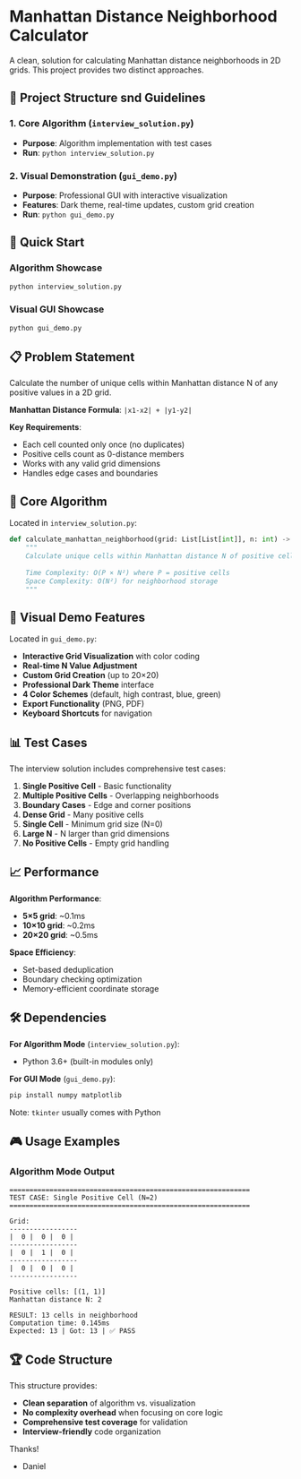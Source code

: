 # Manhattan Distance Neighborhood Calculator

A clean, solution for calculating Manhattan distance neighborhoods in 2D grids. This project provides two distinct approaches.

## 🎯 Project Structure snd Guidelines

### 1. **Core Algorithm** (`interview_solution.py`)
- **Purpose**: Algorithm implementation with test cases
- **Run**: `python interview_solution.py`

### 2. **Visual Demonstration** (`gui_demo.py`)
- **Purpose**: Professional GUI with interactive visualization
- **Features**: Dark theme, real-time updates, custom grid creation
- **Run**: `python gui_demo.py`

## 🚀 Quick Start

### Algorithm Showcase
```bash
python interview_solution.py
```

### Visual GUI Showcase
```bash
python gui_demo.py
```

## 📋 Problem Statement

Calculate the number of unique cells within Manhattan distance N of any positive values in a 2D grid.

**Manhattan Distance Formula**: `|x1-x2| + |y1-y2|`

**Key Requirements**:
- Each cell counted only once (no duplicates)
- Positive cells count as 0-distance members
- Works with any valid grid dimensions
- Handles edge cases and boundaries

## 🔧 Core Algorithm

Located in `interview_solution.py`:

```python
def calculate_manhattan_neighborhood(grid: List[List[int]], n: int) -> int:
    """
    Calculate unique cells within Manhattan distance N of positive cells.
    
    Time Complexity: O(P × N²) where P = positive cells
    Space Complexity: O(N²) for neighborhood storage
    """
```

## 🎨 Visual Demo Features

Located in `gui_demo.py`:

- **Interactive Grid Visualization** with color coding
- **Real-time N Value Adjustment** 
- **Custom Grid Creation** (up to 20×20)
- **Professional Dark Theme** interface
- **4 Color Schemes** (default, high contrast, blue, green)
- **Export Functionality** (PNG, PDF)
- **Keyboard Shortcuts** for navigation

## 📊 Test Cases

The interview solution includes comprehensive test cases:

1. **Single Positive Cell** - Basic functionality
2. **Multiple Positive Cells** - Overlapping neighborhoods
3. **Boundary Cases** - Edge and corner positions
4. **Dense Grid** - Many positive cells
5. **Single Cell** - Minimum grid size (N=0)
6. **Large N** - N larger than grid dimensions
7. **No Positive Cells** - Empty grid handling


## 📈 Performance

**Algorithm Performance**:
- **5×5 grid**: ~0.1ms
- **10×10 grid**: ~0.2ms  
- **20×20 grid**: ~0.5ms

**Space Efficiency**:
- Set-based deduplication
- Boundary checking optimization
- Memory-efficient coordinate storage

## 🛠️ Dependencies

**For Algorithm Mode** (`interview_solution.py`):
- Python 3.6+ (built-in modules only)

**For GUI Mode** (`gui_demo.py`):
```bash
pip install numpy matplotlib
```
Note: `tkinter` usually comes with Python

## 🎮 Usage Examples

### Algorithm Mode Output
```
============================================================
TEST CASE: Single Positive Cell (N=2)
============================================================

Grid:
-----------------
|  0 |  0 |  0 |
-----------------
|  0 |  1 |  0 |
-----------------
|  0 |  0 |  0 |
-----------------

Positive cells: [(1, 1)]
Manhattan distance N: 2

RESULT: 13 cells in neighborhood
Computation time: 0.145ms
Expected: 13 | Got: 13 | ✅ PASS
```


## 🏆 Code Structure

This structure provides:
- **Clean separation** of algorithm vs. visualization
- **No complexity overhead** when focusing on core logic
- **Comprehensive test coverage** for validation
- **Interview-friendly** code organization

Thanks!
- Daniel